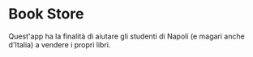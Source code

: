 # Book Store

Quest'app ha la finalità di aiutare gli studenti di Napoli (e magari anche d'Italia) a vendere i propri libri.
